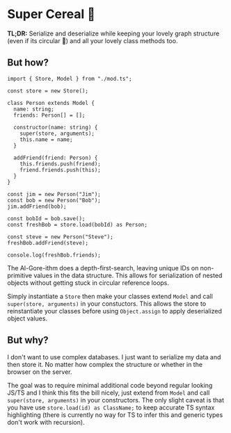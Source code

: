 # Super Cereal 🥣

**TL;DR:** Serialize and deserialize while keeping your lovely graph structure (even if its circular 🤯) and all your lovely class methods too.

## But how?

```
import { Store, Model } from "./mod.ts";

const store = new Store();

class Person extends Model {
  name: string;
  friends: Person[] = [];

  constructor(name: string) {
    super(store, arguments);
    this.name = name;
  }

  addFriend(friend: Person) {
    this.friends.push(friend);
    friend.friends.push(this);
  }
}

const jim = new Person("Jim");
const bob = new Person("Bob");
jim.addFriend(bob);

const bobId = bob.save();
const freshBob = store.load(bobId) as Person;

const steve = new Person("Steve");
freshBob.addFriend(steve);

console.log(freshBob.friends);
```

The Al-Gore-ithm does a depth-first-search, leaving unique IDs on non-primitive values in the data structure. This allows for serialization of nested objects without getting stuck in circular reference loops.

Simply instantiate a `Store` then make your classes extend `Model` and call `super(store, arguments)` in your constuctors. This allows the store to reinstantiate your classes before  using `Object.assign` to apply deserialized object values.

## But why?

I don't want to use complex databases. I just want to serialize my data and then store it. No matter how complex the structure or whether in the browser on the server. 

The goal was to require minimal additional code beyond regular looking JS/TS and I think this fits the bill nicely, just extend from `Model` and call `super(store, arguments)` in your constructors. The only slight caveat is that you have use `store.load(id) as ClassName;` to keep accurate TS syntax highlighting (there is currently no way for TS to infer this and generic types don't work with recursion).

